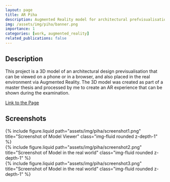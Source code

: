 ```yaml
---
layout: page
title: AR Piha
description: Augmented Reality model for architectural prefvisualisation
img: /assets/img/piha/banner.png
importance: 1
categories: [work, augmented_reality]
related_publications: false
---
```


<h2>Description</h2>

This project is a 3D model of an architectural design previsualisation that can be viewed on a phone or in a browser, and also placed in the real environment via Augmented Reality.
The 3D model was created as part of a master thesis and processed by me to create an AR experience that can be shown during the examination.

<a href="/assets/html/piha/index.html" target="_blank">Link to the Page</a>

<h2>Screenshots</h2>

<div class="row justify-content-sm-center">
  <div class="col-sm-4 mt-3 mt-md-0">
    {% include figure.liquid path="assets/img/piha/screenshot1.png" title="Screenshot of Model Viewer" class="img-fluid rounded z-depth-1" %}
  </div>
  <div class="col-sm-4 mt-3 mt-md-0">
    {% include figure.liquid path="assets/img/piha/screenshot2.png" title="Screenshot of Model in the real world" class="img-fluid rounded z-depth-1" %}
  </div>
  <div class="col-sm-4 mt-3 mt-md-0">
    {% include figure.liquid path="assets/img/piha/screenshot3.png" title="Screenshot of Model in the real world" class="img-fluid rounded z-depth-1" %}
  </div>
</div>
